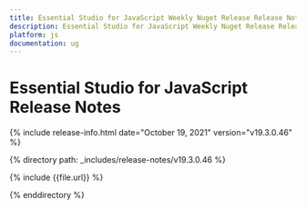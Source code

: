 ```yaml
---
title: Essential Studio for JavaScript Weekly Nuget Release Release Notes  
description: Essential Studio for JavaScript Weekly Nuget Release Release Notes  
platform: js
documentation: ug
---
```


# Essential Studio for JavaScript  Release Notes  

{% include release-info.html date="October 19, 2021"  version="v19.3.0.46" %} 


{% directory path: _includes/release-notes/v19.3.0.46
 %}

{% include {{file.url}} %}

{% enddirectory %}